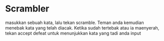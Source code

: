 # Scrambler
masukkan sebuah kata, lalu tekan scramble. Teman anda kemudian menebak kata yang telah diacak. Ketika sudah tertebak atau ia maenyerah, tekan accept defeat untuk menunjukkan kata yang tadi anda input
